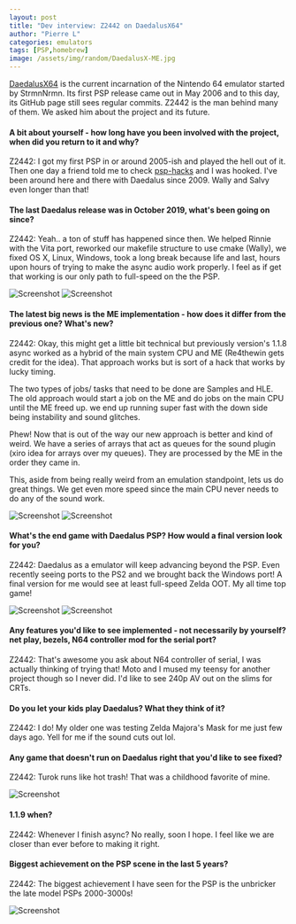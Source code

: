 ```yaml
---
layout: post
title: "Dev interview: Z2442 on DaedalusX64"
author: "Pierre L"
categories: emulators
tags: [PSP,homebrew]
image: /assets/img/random/DaedalusX-ME.jpg
---
```


[DaedalusX64](https://github.com/DaedalusX64/daedalus) is the current incarnation of the Nintendo 64 emulator started by StrmnNrmn. Its first PSP release came out in May 2006 and to this day, its GitHub page still sees regular commits. Z2442 is the man behind many of them. We asked him about the project and its future.

#### A bit about yourself - how long have you been involved with the project, when did you return to it and why?

Z2442: I got my first PSP in or around 2005-ish and played the hell out of it. Then one day a friend told me to check [psp-hacks](https://web.archive.org/web/20060101025842/http://www.psp-hacks.com/) and I was hooked. I've been around here and there with Daedalus since 2009. Wally and Salvy even longer than that! 

#### The last Daedalus release was in October 2019, what's been going on since?

Z2442: Yeah.. a ton of stuff has happened since then. We helped Rinnie with the Vita port, reworked our makefile structure to use cmake (Wally), we fixed OS X, Linux, Windows, took a long break because life and last, hours upon hours of trying to make the async audio work properly. I feel as if get that working is our only path to full-speed on the the PSP. 

![Screenshot](https://github.com/PSP-Archive/PSP-Archive.github.io/raw/gh-pages/assets/img/random/MK64-1.jpg)
![Screenshot](https://github.com/PSP-Archive/PSP-Archive.github.io/raw/gh-pages/assets/img/random/MK64-2.jpg)

#### The latest big news is the ME implementation - how does it differ from the previous one? What's new?

Z2442: Okay, this might get a little bit technical but previously version's 1.1.8 async worked as a hybrid of the main system CPU and ME (Re4thewin gets credit for the idea). That approach works but is sort of a hack that works by lucky timing. 

The two types of jobs/ tasks that need to be done are Samples and HLE. The old approach would start a job on the ME and do jobs on the main CPU until the ME freed up. we end up running super fast with the down side being instability and sound glitches. 

Phew! Now that is out of the way our new approach is better and kind of weird. We have a series of arrays that act as queues for the sound plugin (xiro idea for arrays over my queues). They are processed by the ME in the order they came in. 

This, aside from being really weird from an emulation standpoint, lets us do great things. We get even more speed since the main CPU never needs to do any of the sound work.

![Screenshot](https://github.com/PSP-Archive/PSP-Archive.github.io/raw/gh-pages/assets/img/random/M64-1.jpg)
![Screenshot](https://github.com/PSP-Archive/PSP-Archive.github.io/raw/gh-pages/assets/img/random/M64-2.jpg)

#### What's the end game with Daedalus PSP? How would a final version look for you?

Z2442: Daedalus as a emulator will keep advancing beyond the PSP. Even recently seeing ports to the PS2 and we brought back the Windows port! A final version for me would see at least full-speed Zelda OOT. My all time top game! 

![Screenshot](https://github.com/PSP-Archive/PSP-Archive.github.io/raw/gh-pages/assets/img/random/OOT-2.jpg)
![Screenshot](https://github.com/PSP-Archive/PSP-Archive.github.io/raw/gh-pages/assets/img/random/OOT-3.jpg)

#### Any features you'd like to see implemented - not necessarily by yourself? net play, bezels, N64 controller mod for the serial port?

Z2442: That's awesome you ask about N64 controller of serial, I was actually thinking of trying that! Moto and I mused my teensy for another project though so I never did. I'd like to see 240p AV out on the slims for CRTs.

#### Do you let your kids play Daedalus? What they think of it?

Z2442: I do! My older one was testing Zelda Majora's Mask for me just few days ago. Yell for me if the sound cuts out lol. 

#### Any game that doesn't run on Daedalus right that you'd like to see fixed?

Z2442: Turok runs like hot trash! That was a childhood favorite of mine. 

![Screenshot](https://github.com/PSP-Archive/PSP-Archive.github.io/raw/gh-pages/assets/img/random/Turok.jpg)

#### 1.1.9 when?

Z2442: Whenever I finish async? No really, soon I hope. I feel like we are closer than ever before to making it right. 

#### Biggest achievement on the PSP scene in the last 5 years?

Z2442: The biggest achievement I have seen for the PSP is the unbricker the late model PSPs 2000-3000s!

![Screenshot](https://github.com/PSP-Archive/PSP-Archive.github.io/raw/gh-pages/assets/img/random/Conker-1.jpg)
